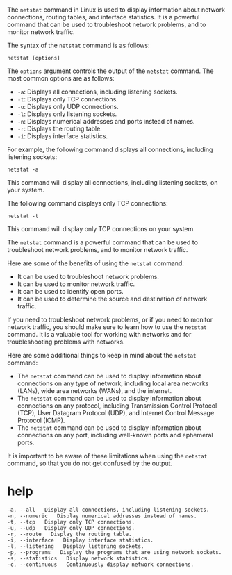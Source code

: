# 

The `netstat` command in Linux is used to display information about network connections, routing tables, and interface statistics. It is a powerful command that can be used to troubleshoot network problems, and to monitor network traffic.

The syntax of the `netstat` command is as follows:

```
netstat [options]
```

The `options` argument controls the output of the `netstat` command. The most common options are as follows:

* `-a`: Displays all connections, including listening sockets.
* `-t`: Displays only TCP connections.
* `-u`: Displays only UDP connections.
* `-l`: Displays only listening sockets.
* `-n`: Displays numerical addresses and ports instead of names.
* `-r`: Displays the routing table.
* `-i`: Displays interface statistics.

For example, the following command displays all connections, including listening sockets:

```
netstat -a
```

This command will display all connections, including listening sockets, on your system.

The following command displays only TCP connections:

```
netstat -t
```

This command will display only TCP connections on your system.

The `netstat` command is a powerful command that can be used to troubleshoot network problems, and to monitor network traffic.

Here are some of the benefits of using the `netstat` command:

* It can be used to troubleshoot network problems.
* It can be used to monitor network traffic.
* It can be used to identify open ports.
* It can be used to determine the source and destination of network traffic.

If you need to troubleshoot network problems, or if you need to monitor network traffic, you should make sure to learn how to use the `netstat` command. It is a valuable tool for working with networks and for troubleshooting problems with networks.

Here are some additional things to keep in mind about the `netstat` command:

* The `netstat` command can be used to display information about connections on any type of network, including local area networks (LANs), wide area networks (WANs), and the internet.
* The `netstat` command can be used to display information about connections on any protocol, including Transmission Control Protocol (TCP), User Datagram Protocol (UDP), and Internet Control Message Protocol (ICMP).
* The `netstat` command can be used to display information about connections on any port, including well-known ports and ephemeral ports.

It is important to be aware of these limitations when using the `netstat` command, so that you do not get confused by the output.
# help 

```
-a, --all   Display all connections, including listening sockets.
-n, --numeric   Display numerical addresses instead of names.
-t, --tcp   Display only TCP connections.
-u, --udp   Display only UDP connections.
-r, --route   Display the routing table.
-i, --interface   Display interface statistics.
-l, --listening   Display listening sockets.
-p, --programs   Display the programs that are using network sockets.
-s, --statistics   Display network statistics.
-c, --continuous   Continuously display network connections.
```



